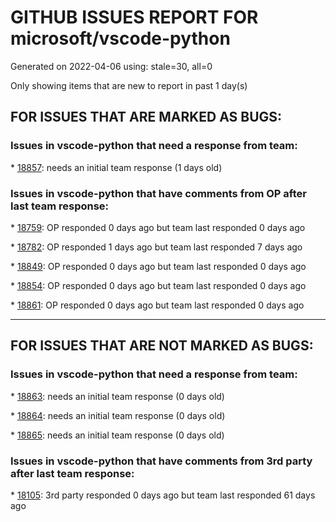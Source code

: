 
# GITHUB ISSUES REPORT FOR microsoft/vscode-python


Generated on 2022-04-06 using: stale=30, all=0


Only showing items that are new to report in past 1 day(s)


## FOR ISSUES THAT ARE MARKED AS BUGS:


### Issues in vscode-python that need a response from team:


\* [18857](https://github.com/microsoft/vscode-python/issues/18857 "Python cannot find virtual environment when using RemoteSSH"): needs an initial team response (1 days old)

### Issues in vscode-python that have comments from OP after last team response:


\* [18759](https://github.com/microsoft/vscode-python/issues/18759 "Linting more than just my code in an infinite loop"): OP responded 0 days ago but team last responded 0 days ago

\* [18782](https://github.com/microsoft/vscode-python/issues/18782 "cannot format with black"): OP responded 1 days ago but team last responded 7 days ago

\* [18849](https://github.com/microsoft/vscode-python/issues/18849 "Python Test Runner Also Has The &quot;new conda run bug&quot; That Was Reverted "): OP responded 0 days ago but team last responded 0 days ago

\* [18854](https://github.com/microsoft/vscode-python/issues/18854 "VSCode debugger looks for python in a directory that does not exist even though python is being run from another environment that is active"): OP responded 0 days ago but team last responded 0 days ago

\* [18861](https://github.com/microsoft/vscode-python/issues/18861 "file can't find package in venv even it's already enabled"): OP responded 0 days ago but team last responded 0 days ago

---

## FOR ISSUES THAT ARE NOT MARKED AS BUGS:


### Issues in vscode-python that need a response from team:


\* [18863](https://github.com/microsoft/vscode-python/issues/18863 "Bug report: printed dataframes do not collapse in debugger"): needs an initial team response (0 days old)

\* [18864](https://github.com/microsoft/vscode-python/issues/18864 "Wrong code block folding when parenthesis is at the end of the function"): needs an initial team response (0 days old)

\* [18865](https://github.com/microsoft/vscode-python/issues/18865 "Error saying python linter is not installed in conda when it is"): needs an initial team response (0 days old)

### Issues in vscode-python that have comments from 3rd party after last team response:


\* [18105](https://github.com/microsoft/vscode-python/issues/18105 "Run Selection/Line in xxx be more smart?"): 3rd party responded 0 days ago but team last responded 61 days ago
